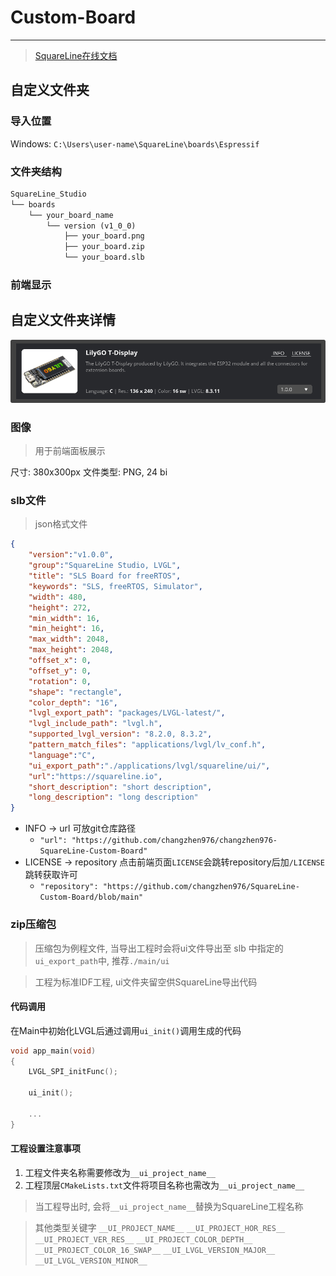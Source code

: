 # Custom-Board
----

> [SquareLine在线文档](https://docs.squareline.io/docs/obp/)

## 自定义文件夹

### 导入位置

Windows: `C:\Users\user-name\SquareLine\boards\Espressif`

### 文件夹结构

```txt
SquareLine_Studio
└── boards
    └── your_board_name
        └── version (v1_0_0)
            ├── your_board.png
            ├── your_board.zip
            └── your_board.slb
```

### 前端显示

## 自定义文件夹详情

![前端显示](vx_images/464463037225728.png)

### 图像

> 用于前端面板展示

尺寸: 380x300px
文件类型: PNG, 24 bi

### slb文件

> json格式文件

```json
{
    "version":"v1.0.0",
    "group":"SquareLine Studio, LVGL",
    "title": "SLS Board for freeRTOS",
    "keywords": "SLS, freeRTOS, Simulator",
    "width": 480,
    "height": 272,
    "min_width": 16,
    "min_height": 16,
    "max_width": 2048,
    "max_height": 2048,
    "offset_x": 0,
    "offset_y": 0,
    "rotation": 0,
    "shape": "rectangle",
    "color_depth": "16",
    "lvgl_export_path": "packages/LVGL-latest/",
    "lvgl_include_path": "lvgl.h",
    "supported_lvgl_version": "8.2.0, 8.3.2",
    "pattern_match_files": "applications/lvgl/lv_conf.h",
    "language":"C",
    "ui_export_path":"./applications/lvgl/squareline/ui/",
    "url":"https://squareline.io",
    "short_description": "short description",
    "long_description": "long description"
}
```

- INFO       ->     url  可放git仓库路径
    - `"url": "https://github.com/changzhen976/changzhen976-SquareLine-Custom-Board"`
- LICENSE  ->     repository  点击前端页面`LICENSE`会跳转repository后加`/LICENSE`跳转获取许可
    - `"repository": "https://github.com/changzhen976/SquareLine-Custom-Board/blob/main"`

### zip压缩包

> 压缩包为例程文件, 当导出工程时会将ui文件导出至 slb 中指定的`ui_export_path`中, 推荐`./main/ui`

> 工程为标准IDF工程, ui文件夹留空供SquareLine导出代码

#### 代码调用

在Main中初始化LVGL后通过调用`ui_init()`调用生成的代码

```c
void app_main(void)
{   
    LVGL_SPI_initFunc();

    ui_init();
    
    ...  
}
```

#### 工程设置注意事项

1. 工程文件夹名称需要修改为`__ui_project_name__`
2. 工程顶层`CMakeLists.txt`文件将项目名称也需改为`__ui_project_name__`

> 当工程导出时, 会将`__ui_project_name__`替换为SquareLine工程名称

> 其他类型关键字
>  `__UI_PROJECT_NAME__`
>   `__UI_PROJECT_HOR_RES__`
>   `__UI_PROJECT_VER_RES__`
>   `__UI_PROJECT_COLOR_DEPTH__`
>   `__UI_PROJECT_COLOR_16_SWAP__`
>   `__UI_LVGL_VERSION_MAJOR__`
>   `__UI_LVGL_VERSION_MINOR__`